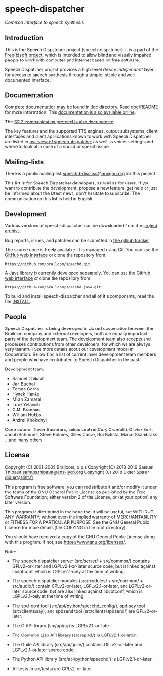 speech-dispatcher
=================

*Common interface to speech synthesis*

Introduction
------------

This is the Speech Dispatcher project (speech-dispatcher). It is a part of the
[Free(b)soft project](https://devel.freebsoft.org/), which is intended to allow
blind and visually impaired people to work with computer and Internet based on
free software.

Speech Dispatcher project provides a high-level *device independent* layer
for access to speech synthesis through a simple, stable and well documented
interface.

Documentation
-------------

Complete documentation may be found in doc directory. Read
[doc/README](doc/README) for more information. This [documentation is also
available online](https://devel.freebsoft.org/doc/speechd/speech-dispatcher.html).

The [SSIP communication protocol is also
documented](https://devel.freebsoft.org/doc/speechd/ssip.html).

The key features and the supported TTS engines, output subsystems, client
interfaces and client applications known to work with Speech Dispatcher are
listed in [overview of speech-dispatcher](README.overview.md) as well as voices
settings and where to look at in case of a sound or speech issue.

Mailing-lists
-------------

There is a public mailing-list speechd-discuss@nongnu.org for this project.

This list is for Speech Dispatcher developers, as well as for users. If you
want to contribute the development, propose a new feature, get help or just be
informed about the latest news, don't hesitate to subscribe. The communication
on this list is held in English.

Development
-----------

Various versions of speech-dispatcher can be downloaded from the [project
archive](https://github.com/brailcom/speechd/releases).

Bug reports, issues, and patches can be submitted to [the github
tracker](https://github.com/brailcom/speechd/issues).

The source code is freely available. It is managed using Git. You can use
the [GitHub web interface](https://github.com/brailcom/speechd) or clone the
repository from:

    https://github.com/brailcom/speechd.git

A Java library is currently developed separately. You can use the [GitHub web
interface](https://github.com/brailcom/speechd-java) or clone the repository
from:

    https://github.com/brailcom/speechd-java.git

To build and install speech-dispatcher and all of it's components, read the
file [INSTALL](INSTALL).


People
------

Speech Dispatcher is being developed in closed cooperation between the Brailcom
company and external developers, both are equally important parts of the
development team. The development team also accepts and processes contributions
from other developers, for which we are always very thankful! See more details
about our development model in Cooperation. Bellow find a list of current inner
development team members and people who have contributed to Speech Dispatcher in
the past:

Development team:

  * Samuel Thibault
  * Jan Buchal
  * Tomas Cerha
  * Hynek Hanke
  * Milan Zamazal
  * Luke Yelavich
  * C.M. Brannon
  * William Hubbs
  * Andrei Kholodnyi

Contributors: Trevor Saunders, Lukas Loehrer,Gary Cramblitt, Olivier Bert, Jacob
Schmude, Steve Holmes, Gilles Casse, Rui Batista, Marco Skambraks ...and many
others.

License
-------

Copyright (C) 2001-2009 Brailcom, o.p.s
Copyright (C) 2018-2019 Samuel Thibault <samuel.thibault@ens-lyon.org>
Copyright (C) 2018 Didier Spaier <didier@slint.fr>

This program is free software; you can redistribute it and/or modify it under
the terms of the GNU General Public License as published by the Free Software
Foundation; either version 2 of the License, or (at your option) any later
version.

This program is distributed in the hope that it will be useful, but WITHOUT ANY
WARRANTY; without even the implied warranty of MERCHANTABILITY or FITNESS FOR A
PARTICULAR PURPOSE.  See the GNU General Public License for more details (file
COPYING in the root directory).

You should have received a copy of the GNU General Public License
along with this program.  If not, see <https://www.gnu.org/licenses/>.


Note:

- The speech-dispatcher server (src/server/ + src/common/) contains
GPLv2-or-later and LGPLv2.1-or-later source code, but is linked against
libdotconf, which is LGPLv2.1-only at the time of writing.

- The speech-dispatcher modules (src/modules/ + src/common/ + src/audio/)
contain GPLv2-or-later, LGPLv2.1-or-later, and LGPLv2-or-later source code,
but are also linked against libdotconf, which is LGPLv2.1-only at the time of
writing.

- The spd-conf tool (src/api/python/speechd_config/), spd-say tool
(src/clients/say), and spdsend tool (src/clients/spdsend/) are GPLv2-or-later.

- The C API library (src/api/c/) is LGPLv2.1-or-later

- The Common Lisp API library (src/api/cl/) is LGPLv2.1-or-later.

- The Guile API library (src/api/guile/) contains GPLv2-or-later and
LGPLv2.1-or-later source code.

- The Python API library (src/api/python/speechd/) is LGPLv2.1-or-later.

- All tests in src/tests/ are GPLv2-or-later.
